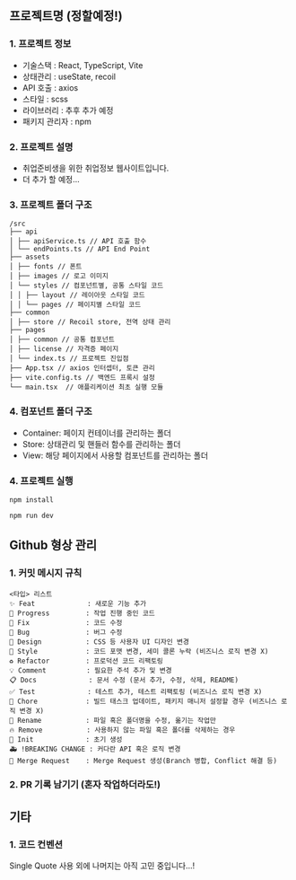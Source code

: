 ## 프로젝트명 (정할예정!)

### 1. 프로젝트 정보

- 기술스택 : React, TypeScript, Vite
- 상태관리 : useState, recoil
- API 호출 : axios
- 스타일 : scss
- 라이브러리 : 추후 추가 예정
- 패키지 관리자 : npm

### 2. 프로젝트 설명

- 취업준비생을 위한 취업정보 웹사이트입니다.
- 더 추가 할 예정...

### 3. 프로젝트 폴더 구조

```
/src
├── api
│ ├── apiService.ts // API 호출 함수
│ └── endPoints.ts // API End Point
├── assets
│ ├── fonts // 폰트
│ ├── images // 로고 이미지
│ └── styles // 컴포넌트별, 공통 스타일 코드
│ │ ├── layout // 레이아웃 스타일 코드
│ │ └── pages // 페이지별 스타일 코드
├── common
│ ├── store // Recoil store, 전역 상태 관리
├── pages
│ ├── common // 공통 컴포넌트
│ ├── license // 자격증 페이지
│ └── index.ts // 프로젝트 진입점
├── App.tsx // axios 인터셉터, 토큰 관리
├── vite.config.ts // 백엔드 프록시 설정
└── main.tsx  // 애플리케이션 최초 실행 모듈
```

### 4. 컴포넌트 폴더 구조

- Container: 페이지 컨테이너를 관리하는 폴더
- Store: 상태관리 및 핸들러 함수를 관리하는 폴더
- View: 해당 페이지에서 사용할 컴포넌트를 관리하는 폴더

### 4. 프로젝트 실행

```
npm install
```

```
npm run dev
```

## Github 형상 관리

### 1. 커밋 메시지 규칙

```
<타입> 리스트
✨ Feat             : 새로운 기능 추가
🚧 Progress         : 작업 진행 중인 코드
🎯 Fix              : 코드 수정
🐛 Bug              : 버그 수정
🎨 Design           : CSS 등 사용자 UI 디자인 변경
💄 Style            : 코드 포맷 변경, 세미 콜론 누락 (비즈니스 로직 변경 X)
♻️ Refactor         : 프로덕션 코드 리팩토링
💡 Comment          : 필요한 주석 추가 및 변경
📋 Docs             : 문서 수정 (문서 추가, 수정, 삭제, README)
✅ Test             : 테스트 추가, 테스트 리팩토링 (비즈니스 로직 변경 X)
🔖 Chore            : 빌드 태스크 업데이트, 패키지 매니저 설정할 경우 (비즈니스 로직 변경 X)
📝 Rename           : 파일 혹은 폴더명을 수정, 옮기는 작업만
🔥 Remove           : 사용하지 않는 파일 혹은 폴더를 삭제하는 경우
📌 Init             : 초기 생성
🚑 !BREAKING CHANGE : 커다란 API 혹은 로직 변경
🔔 Merge Request    : Merge Request 생성(Branch 병합, Conflict 해결 등)
```

### 2. PR 기록 남기기 (혼자 작업하더라도!)

## 기타

### 1. 코드 컨벤션

Single Quote 사용 외에 나머지는 아직 고민 중입니다...!
